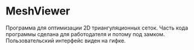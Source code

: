 # MeshViewer
Программа для оптимизации 2D триангуляционных сеток.
Часть кода программы сделана для работодателя и потому под замком.
Пользовательский интерфейс виден на гифке.
